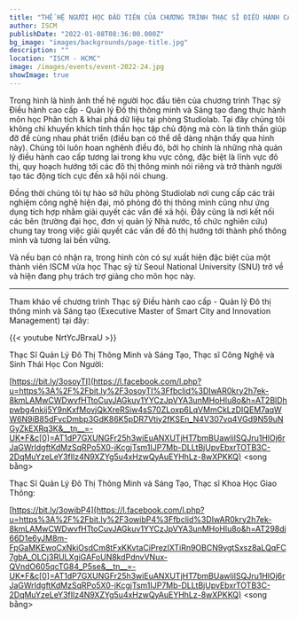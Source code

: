 ```yaml
---
title: "THẾ HỆ NGƯỜI HỌC ĐẦU TIÊN CỦA CHƯƠNG TRÌNH THẠC SĨ ĐIỀU HÀNH CAO CẤP - QUẢN LÝ ĐÔ THỊ THÔNG MINH VÀ SÁNG TẠO"
author: ISCM
publishDate: "2022-01-08T08:36:00.000Z"
bg_image: "images/backgrounds/page-title.jpg"
description: "" 
location: "ISCM - HCMC"
image: /images/events/event-2022-24.jpg
showImage: true
---
```

Trong hình là hình ảnh thế hệ người học đầu tiên của chương trình Thạc sỹ Điều hành cao cấp - Quản lý Đô thị thông minh và Sáng tạo đang thực hành môn học Phân tích & khai phá dữ liệu tại phòng Studiolab. Tại đây chúng tôi không chỉ khuyến khích tinh thần học tập chủ động mà còn là tinh thần giúp đỡ để cùng nhau phát triển (điều bạn có thể dễ dàng nhận thấy qua hình này). Chúng tôi luôn hoan nghênh điều đó, bởi họ chính là những nhà quản lý điều hành cao cấp tương lai trong khu vực công, đặc biệt là lĩnh vực đô thị, quy hoạch hướng tới các đô thị thông minh nói riêng và trở thành người tạo tác động tích cực đến xã hội nói chung.

Đồng thời chúng tôi tự hào sở hữu phòng Studiolab nơi cung cấp các trải nghiệm công nghệ hiện đại, mô phỏng đô thị thông minh cũng như ứng dụng tích hợp nhằm giải quyết các vấn đề xã hội. Đây cũng là nơi kết nối các bên (trường đại học, đơn vị quản lý Nhà nước, tổ chức nghiên cứu) chung tay trong việc giải quyết các vấn đề đô thị hướng tới thành phố thông minh và tương lai bền vững.

Và nếu bạn có nhận ra, trong hình còn có sự xuất hiện đặc biệt của một thành viên ISCM vừa học Thạc sỹ từ Seoul National University (SNU) trở về và hiện đang phụ trách trợ giảng cho môn học này.

--------

Tham khảo về chương trình Thạc sỹ Điều hành cao cấp - Quản lý Đô thị thông minh và Sáng tạo (Executive Master of Smart City and Innovation Management) tại đây:

{{< youtube NrtYcJBrxaU >}}

Thạc Sĩ Quản Lý Đô Thị Thông Minh và Sáng Tạo, Thạc sĩ Công Nghệ và Sinh Thái Học Con Người:

[https://bit.ly/3osoyTI](https://l.facebook.com/l.php?u=https%3A%2F%2Fbit.ly%2F3osoyTI%3Ffbclid%3DIwAR0kry2h7ek-8kmLAMwCWDwvfHTtoCuvJAGkuv1YYCzJpVYA3unMHoHlu8o&h=AT2BlDhpwbg4nkij5Y9nKxfMovjQkXreRSiw4sS70ZLoxp6LqVMmCkLzDIQEM7aqWW6N9iB85dFvcDmbp3GdK86K5pDR7Vtiy2fKSEn_N4V307vq4VGd9N59uNGyZkEXRq3K&__tn__=-UK*F&c[0]=AT1dP7GXUNGFr25h3wiEuANXUTjHT7bmBUawliISQJru1HlOj6rJaGWrldgftKdMzSqRPo5X0-jKcgjTsm1IJP7Mb-DLLtBjUpvEbxrTOTB3C-2DqMuYzeLeY3fIlz4N9XZYg5u4xHzwQyAuEYHhLz-8wXPKKQ) <song bằng>

Thạc Sĩ Quản Lý Đô Thị Thông Minh và Sáng Tạo, Thạc sĩ Khoa Học Giao Thông:

[https://bit.ly/3owibP4](https://l.facebook.com/l.php?u=https%3A%2F%2Fbit.ly%2F3owibP4%3Ffbclid%3DIwAR0kry2h7ek-8kmLAMwCWDwvfHTtoCuvJAGkuv1YYCzJpVYA3unMHoHlu8o&h=AT298di66D1e6yJM8m-FpGaMKEwoCxNkiOsdCm8tFxKKvtaCiPrezIXTiRn9OBCN9vgtSxsz8aLQqFC7gbA_OLCj3RULXgiGAFoUN8kdPdnvVNux-QVndO605qcTG84_P5se&__tn__=-UK*F&c[0]=AT1dP7GXUNGFr25h3wiEuANXUTjHT7bmBUawliISQJru1HlOj6rJaGWrldgftKdMzSqRPo5X0-jKcgjTsm1IJP7Mb-DLLtBjUpvEbxrTOTB3C-2DqMuYzeLeY3fIlz4N9XZYg5u4xHzwQyAuEYHhLz-8wXPKKQ) <song bằng>
